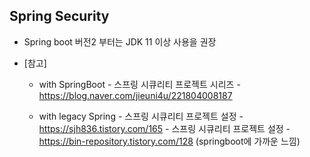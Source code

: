 ## Spring Security





* Spring boot 버전2 부터는 JDK 11 이상 사용을 권장



* [참고]
  * with SpringBoot
  *-* 스프링 시큐리티 프로젝트 시리즈 - https://blog.naver.com/jieuni4u/221804008187
  
  * with legacy Spring
  *-* 스프링 시큐리티 프로젝트 설정 - https://sjh836.tistory.com/165
  *-* 스프링 시큐리티 프로젝트 설정 - https://bin-repository.tistory.com/128   (springboot에 가까운 느낌)
